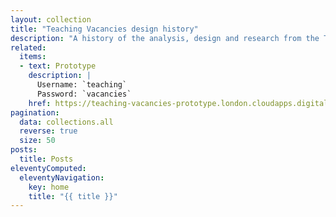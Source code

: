 ```yaml
---
layout: collection
title: "Teaching Vacancies design history"
description: "A history of the analysis, design and research from the Teaching vervices service."
related:
  items:
  - text: Prototype
    description: |
      Username: `teaching`
      Password: `vacancies`
    href: https://teaching-vacancies-prototype.london.cloudapps.digital/
pagination:
  data: collections.all
  reverse: true
  size: 50
posts:
  title: Posts
eleventyComputed:
  eleventyNavigation:
    key: home
    title: "{{ title }}"
---
```

